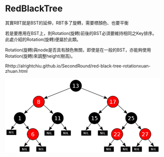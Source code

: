 # RedBlackTree
其實RBT就是BST的延伸，RBT多了旋轉，需要標顏色、也要平衡

若是要應用在BST上，則Rotation(旋轉)前後的BST必須要維持相同之Key排序。此處介紹的Rotation(旋轉)便屬於此類。

Rotation(旋轉)與node是否具有顏色無關，即使是在一般的BST，亦能夠使用Rotation(旋轉)來調整height(樹高)。

Rhttp://alrightchiu.github.io/SecondRound/red-black-tree-rotationxuan-zhuan.html

![image](https://github.com/hans0517/hans/blob/master/images/RBT.png)
